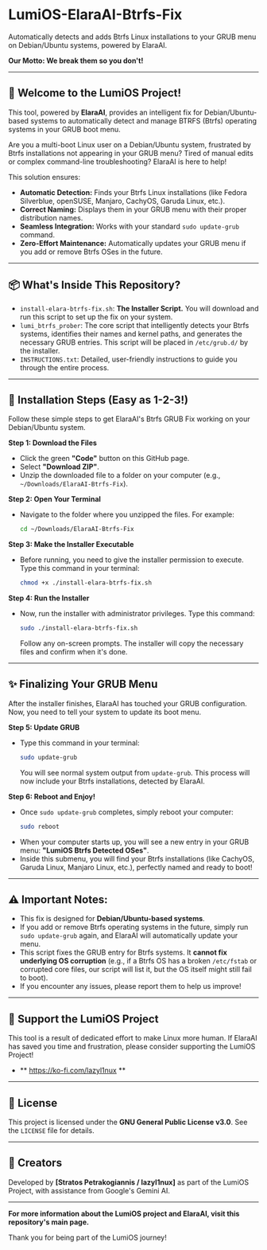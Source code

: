
# LumiOS-ElaraAI-Btrfs-Fix

Automatically detects and adds Btrfs Linux installations to your GRUB menu on Debian/Ubuntu systems, powered by ElaraAI.

**Our Motto: We break them so you don't!**

---

## 🌟 Welcome to the LumiOS Project!

This tool, powered by **ElaraAI**, provides an intelligent fix for Debian/Ubuntu-based systems to automatically detect and manage BTRFS (Btrfs) operating systems in your GRUB boot menu.

Are you a multi-boot Linux user on a Debian/Ubuntu system, frustrated by Btrfs installations not appearing in your GRUB menu? Tired of manual edits or complex command-line troubleshooting? ElaraAI is here to help!

This solution ensures:
* **Automatic Detection:** Finds your Btrfs Linux installations (like Fedora Silverblue, openSUSE, Manjaro, CachyOS, Garuda Linux, etc.).
* **Correct Naming:** Displays them in your GRUB menu with their proper distribution names.
* **Seamless Integration:** Works with your standard `sudo update-grub` command.
* **Zero-Effort Maintenance:** Automatically updates your GRUB menu if you add or remove Btrfs OSes in the future.

---

## 📦 What's Inside This Repository?

* `install-elara-btrfs-fix.sh`: **The Installer Script.** You will download and run this script to set up the fix on your system.
* `lumi_btrfs_prober`: The core script that intelligently detects your Btrfs systems, identifies their names and kernel paths, and generates the necessary GRUB entries. This script will be placed in `/etc/grub.d/` by the installer.
* `INSTRUCTIONS.txt`: Detailed, user-friendly instructions to guide you through the entire process.

---

## 🚀 Installation Steps (Easy as 1-2-3!)

Follow these simple steps to get ElaraAI's Btrfs GRUB Fix working on your Debian/Ubuntu system.

**Step 1: Download the Files**
* Click the green **"Code"** button on this GitHub page.
* Select **"Download ZIP"**.
* Unzip the downloaded file to a folder on your computer (e.g., `~/Downloads/ElaraAI-Btrfs-Fix`).

**Step 2: Open Your Terminal**
* Navigate to the folder where you unzipped the files. For example:
    ```bash
    cd ~/Downloads/ElaraAI-Btrfs-Fix
    ```

**Step 3: Make the Installer Executable**
* Before running, you need to give the installer permission to execute. Type this command in your terminal:
    ```bash
    chmod +x ./install-elara-btrfs-fix.sh
    ```

**Step 4: Run the Installer**
* Now, run the installer with administrator privileges. Type this command:
    ```bash
    sudo ./install-elara-btrfs-fix.sh
    ```
    Follow any on-screen prompts. The installer will copy the necessary files and confirm when it's done.

---

## ✨ Finalizing Your GRUB Menu

After the installer finishes, ElaraAI has touched your GRUB configuration. Now, you need to tell your system to update its boot menu.

**Step 5: Update GRUB**
* Type this command in your terminal:
    ```bash
    sudo update-grub
    ```
    You will see normal system output from `update-grub`. This process will now include your Btrfs installations, detected by ElaraAI.

**Step 6: Reboot and Enjoy!**
* Once `sudo update-grub` completes, simply reboot your computer:
    ```bash
    sudo reboot
    ```
* When your computer starts up, you will see a new entry in your GRUB menu: **"LumiOS Btrfs Detected OSes"**.
* Inside this submenu, you will find your Btrfs installations (like CachyOS, Garuda Linux, Manjaro Linux, etc.), perfectly named and ready to boot!

---

## ⚠️ Important Notes:

* This fix is designed for **Debian/Ubuntu-based systems**.
* If you add or remove Btrfs operating systems in the future, simply run `sudo update-grub` again, and ElaraAI will automatically update your menu.
* This script fixes the GRUB entry for Btrfs systems. It **cannot fix underlying OS corruption** (e.g., if a Btrfs OS has a broken `/etc/fstab` or corrupted core files, our script will list it, but the OS itself might still fail to boot).
* If you encounter any issues, please report them to help us improve!

---

## 💖 Support the LumiOS Project

This tool is a result of dedicated effort to make Linux more human. If ElaraAI has saved you time and frustration, please consider supporting the LumiOS Project!

* ** https://ko-fi.com/lazyl1nux **

---

## 📜 License

This project is licensed under the **GNU General Public License v3.0**. See the `LICENSE` file for details.

---

## 👤 Creators

Developed by **[Stratos Petrakogiannis / lazyl1nux]** as part of the LumiOS Project, with assistance from Google's Gemini AI.

---

**For more information about the LumiOS project and ElaraAI, visit this repository's main page.**

Thank you for being part of the LumiOS journey!
